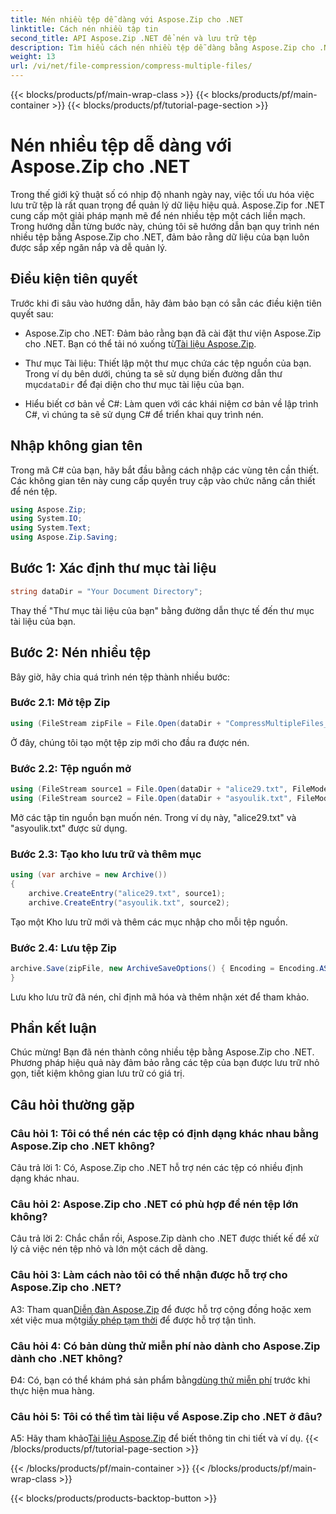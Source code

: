 ```yaml
---
title: Nén nhiều tệp dễ dàng với Aspose.Zip cho .NET
linktitle: Cách nén nhiều tập tin
second_title: API Aspose.Zip .NET để nén và lưu trữ tệp
description: Tìm hiểu cách nén nhiều tệp dễ dàng bằng Aspose.Zip cho .NET. Tối ưu hóa việc lưu trữ và nâng cao khả năng quản lý tệp với hướng dẫn toàn diện này.
weight: 13
url: /vi/net/file-compression/compress-multiple-files/
---
```


{{< blocks/products/pf/main-wrap-class >}}
{{< blocks/products/pf/main-container >}}
{{< blocks/products/pf/tutorial-page-section >}}

# Nén nhiều tệp dễ dàng với Aspose.Zip cho .NET

Trong thế giới kỹ thuật số có nhịp độ nhanh ngày nay, việc tối ưu hóa việc lưu trữ tệp là rất quan trọng để quản lý dữ liệu hiệu quả. Aspose.Zip for .NET cung cấp một giải pháp mạnh mẽ để nén nhiều tệp một cách liền mạch. Trong hướng dẫn từng bước này, chúng tôi sẽ hướng dẫn bạn quy trình nén nhiều tệp bằng Aspose.Zip cho .NET, đảm bảo rằng dữ liệu của bạn luôn được sắp xếp ngăn nắp và dễ quản lý.

## Điều kiện tiên quyết

Trước khi đi sâu vào hướng dẫn, hãy đảm bảo bạn có sẵn các điều kiện tiên quyết sau:

-  Aspose.Zip cho .NET: Đảm bảo rằng bạn đã cài đặt thư viện Aspose.Zip cho .NET. Bạn có thể tải nó xuống từ[Tài liệu Aspose.Zip](https://reference.aspose.com/zip/net/).

-  Thư mục Tài liệu: Thiết lập một thư mục chứa các tệp nguồn của bạn. Trong ví dụ bên dưới, chúng ta sẽ sử dụng biến đường dẫn thư mục`dataDir` để đại diện cho thư mục tài liệu của bạn.

- Hiểu biết cơ bản về C#: Làm quen với các khái niệm cơ bản về lập trình C#, vì chúng ta sẽ sử dụng C# để triển khai quy trình nén.

## Nhập không gian tên

Trong mã C# của bạn, hãy bắt đầu bằng cách nhập các vùng tên cần thiết. Các không gian tên này cung cấp quyền truy cập vào chức năng cần thiết để nén tệp.

```csharp
using Aspose.Zip;
using System.IO;
using System.Text;
using Aspose.Zip.Saving;
```

## Bước 1: Xác định thư mục tài liệu

```csharp
string dataDir = "Your Document Directory";
```

Thay thế "Thư mục tài liệu của bạn" bằng đường dẫn thực tế đến thư mục tài liệu của bạn.

## Bước 2: Nén nhiều tệp

Bây giờ, hãy chia quá trình nén tệp thành nhiều bước:

### Bước 2.1: Mở tệp Zip

```csharp
using (FileStream zipFile = File.Open(dataDir + "CompressMultipleFiles_out.zip", FileMode.Create))
```

Ở đây, chúng tôi tạo một tệp zip mới cho đầu ra được nén.

### Bước 2.2: Tệp nguồn mở

```csharp
using (FileStream source1 = File.Open(dataDir + "alice29.txt", FileMode.Open, FileAccess.Read))
using (FileStream source2 = File.Open(dataDir + "asyoulik.txt", FileMode.Open, FileAccess.Read))
```

Mở các tập tin nguồn bạn muốn nén. Trong ví dụ này, "alice29.txt" và "asyoulik.txt" được sử dụng.

### Bước 2.3: Tạo kho lưu trữ và thêm mục

```csharp
using (var archive = new Archive())
{
    archive.CreateEntry("alice29.txt", source1);
    archive.CreateEntry("asyoulik.txt", source2);
```

Tạo một Kho lưu trữ mới và thêm các mục nhập cho mỗi tệp nguồn.

### Bước 2.4: Lưu tệp Zip

```csharp
archive.Save(zipFile, new ArchiveSaveOptions() { Encoding = Encoding.ASCII, ArchiveComment = "There are two poems from Canterbury corpus" });
}
```

Lưu kho lưu trữ đã nén, chỉ định mã hóa và thêm nhận xét để tham khảo.

## Phần kết luận

Chúc mừng! Bạn đã nén thành công nhiều tệp bằng Aspose.Zip cho .NET. Phương pháp hiệu quả này đảm bảo rằng các tệp của bạn được lưu trữ nhỏ gọn, tiết kiệm không gian lưu trữ có giá trị.

## Câu hỏi thường gặp

### Câu hỏi 1: Tôi có thể nén các tệp có định dạng khác nhau bằng Aspose.Zip cho .NET không?

Câu trả lời 1: Có, Aspose.Zip cho .NET hỗ trợ nén các tệp có nhiều định dạng khác nhau.

### Câu hỏi 2: Aspose.Zip cho .NET có phù hợp để nén tệp lớn không?

Câu trả lời 2: Chắc chắn rồi, Aspose.Zip dành cho .NET được thiết kế để xử lý cả việc nén tệp nhỏ và lớn một cách dễ dàng.

### Câu hỏi 3: Làm cách nào tôi có thể nhận được hỗ trợ cho Aspose.Zip cho .NET?

 A3: Tham quan[Diễn đàn Aspose.Zip](https://forum.aspose.com/c/zip/37) để được hỗ trợ cộng đồng hoặc xem xét việc mua một[giấy phép tạm thời](https://purchase.aspose.com/temporary-license/) để được hỗ trợ tận tình.

### Câu hỏi 4: Có bản dùng thử miễn phí nào dành cho Aspose.Zip dành cho .NET không?

 Đ4: Có, bạn có thể khám phá sản phẩm bằng[dùng thử miễn phí](https://releases.aspose.com/zip/net) trước khi thực hiện mua hàng.

### Câu hỏi 5: Tôi có thể tìm tài liệu về Aspose.Zip cho .NET ở đâu?

 A5: Hãy tham khảo[Tài liệu Aspose.Zip](https://reference.aspose.com/zip/net/) để biết thông tin chi tiết và ví dụ.
{{< /blocks/products/pf/tutorial-page-section >}}

{{< /blocks/products/pf/main-container >}}
{{< /blocks/products/pf/main-wrap-class >}}

{{< blocks/products/products-backtop-button >}}
